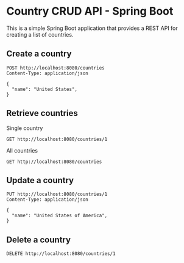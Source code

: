 # Country CRUD API - Spring Boot

This is a simple Spring Boot application that provides a REST API for creating a list of countries.

## Create a country

```
POST http://localhost:8080/countries
Content-Type: application/json

{
  "name": "United States",
}
```

## Retrieve countries
Single country
```
GET http://localhost:8080/countries/1
```
All countries
```
GET http://localhost:8080/countries
```

## Update a country
```
PUT http://localhost:8080/countries/1
Content-Type: application/json

{
  "name": "United States of America",
}
```

## Delete a country
```
DELETE http://localhost:8080/countries/1
```
